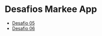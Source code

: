 # Desafios Markee App

- [Desafio 05](https://github.com/joaooliveiradev/markee-app/pull/1)
- [Desafio 06](https://github.com/joaooliveiradev/markee-app/pull/2)

